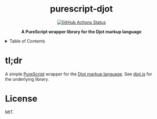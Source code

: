 <h1 align="center">purescript-djot</h1>
<p align="center">
    <a href="https://github.com/sondr3/purescript-djot/actions"><img alt="GitHub Actions Status" src="https://github.com/sondr3/purescript-djot/workflows/pipeline/badge.svg" /></a>
</p>

<p align="center">
    <b>A PureScript wrapper library for the Djot markup language</b>
</p>

<details>
<summary>Table of Contents</summary>
<br />

- [tl;dr](#tldr)
- [License](#license)
</details>

# tl;dr

A simple [PureScript](https://www.purescript.org/) wrapper for the [Djot markup language](https://djot.net/). See [djot.js](https://github.com/jgm/djot.js) for the underlying library.

# License

MIT.
